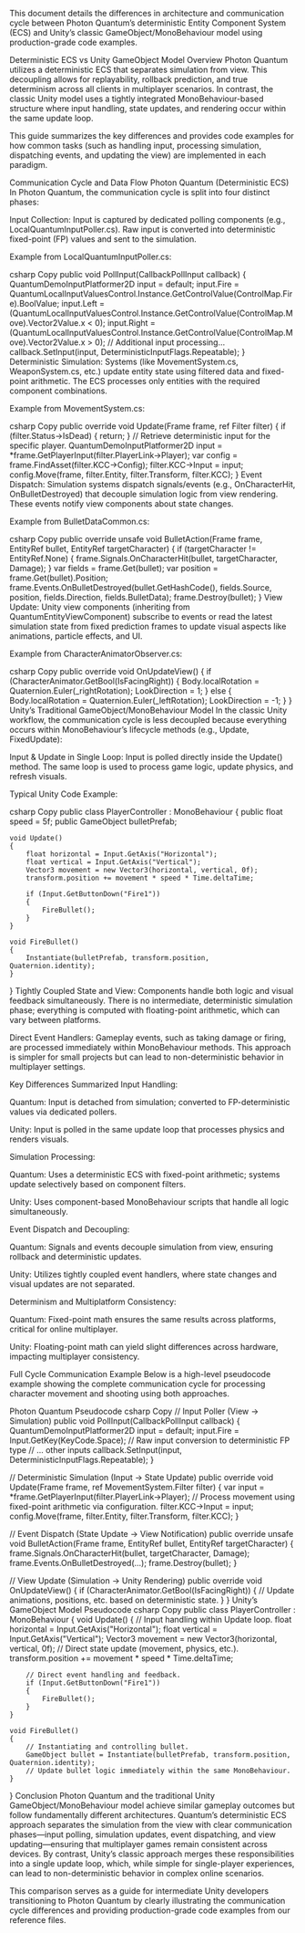 This document details the differences in architecture and communication cycle between Photon Quantum’s deterministic Entity Component System (ECS) and Unity’s classic GameObject/MonoBehaviour model using production-grade code examples.

Deterministic ECS vs Unity GameObject Model
Overview
Photon Quantum utilizes a deterministic ECS that separates simulation from view. This decoupling allows for replayability, rollback prediction, and true determinism across all clients in multiplayer scenarios. In contrast, the classic Unity model uses a tightly integrated MonoBehaviour-based structure where input handling, state updates, and rendering occur within the same update loop.

This guide summarizes the key differences and provides code examples for how common tasks (such as handling input, processing simulation, dispatching events, and updating the view) are implemented in each paradigm.

Communication Cycle and Data Flow
Photon Quantum (Deterministic ECS)
In Photon Quantum, the communication cycle is split into four distinct phases:

Input Collection:
Input is captured by dedicated polling components (e.g., LocalQuantumInputPoller.cs). Raw input is converted into deterministic fixed-point (FP) values and sent to the simulation.

Example from LocalQuantumInputPoller.cs:

csharp
Copy
public void PollInput(CallbackPollInput callback)
{
    QuantumDemoInputPlatformer2D input = default;
    input.Fire = QuantumLocalInputValuesControl.Instance.GetControlValue(ControlMap.Fire).BoolValue;
    input.Left = (QuantumLocalInputValuesControl.Instance.GetControlValue(ControlMap.Move).Vector2Value.x < 0);
    input.Right = (QuantumLocalInputValuesControl.Instance.GetControlValue(ControlMap.Move).Vector2Value.x > 0);
    // Additional input processing...
    callback.SetInput(input, DeterministicInputFlags.Repeatable);
}
Deterministic Simulation:
Systems (like MovementSystem.cs, WeaponSystem.cs, etc.) update entity state using filtered data and fixed-point arithmetic. The ECS processes only entities with the required component combinations.

Example from MovementSystem.cs:

csharp
Copy
public override void Update(Frame frame, ref Filter filter)
{
    if (filter.Status->IsDead)
    {
        return;
    }
    // Retrieve deterministic input for the specific player.
    QuantumDemoInputPlatformer2D input = *frame.GetPlayerInput(filter.PlayerLink->Player);
    var config = frame.FindAsset(filter.KCC->Config);
    filter.KCC->Input = input;
    config.Move(frame, filter.Entity, filter.Transform, filter.KCC);
}
Event Dispatch:
Simulation systems dispatch signals/events (e.g., OnCharacterHit, OnBulletDestroyed) that decouple simulation logic from view rendering. These events notify view components about state changes.

Example from BulletDataCommon.cs:

csharp
Copy
public override unsafe void BulletAction(Frame frame, EntityRef bullet, EntityRef targetCharacter)
{
    if (targetCharacter != EntityRef.None)
    {
        frame.Signals.OnCharacterHit(bullet, targetCharacter, Damage);
    }
    var fields = frame.Get<BulletFields>(bullet);
    var position = frame.Get<Transform2D>(bullet).Position;
    frame.Events.OnBulletDestroyed(bullet.GetHashCode(), fields.Source, position, fields.Direction, fields.BulletData);
    frame.Destroy(bullet);
}
View Update:
Unity view components (inheriting from QuantumEntityViewComponent) subscribe to events or read the latest simulation state from fixed prediction frames to update visual aspects like animations, particle effects, and UI.

Example from CharacterAnimatorObserver.cs:

csharp
Copy
public override void OnUpdateView()
{
    if (CharacterAnimator.GetBool(IsFacingRight))
    {
        Body.localRotation = Quaternion.Euler(_rightRotation); 
        LookDirection = 1;
    }
    else
    {
        Body.localRotation = Quaternion.Euler(_leftRotation);
        LookDirection = -1;
    }
}
Unity’s Traditional GameObject/MonoBehaviour Model
In the classic Unity workflow, the communication cycle is less decoupled because everything occurs within MonoBehaviour’s lifecycle methods (e.g., Update, FixedUpdate):

Input & Update in Single Loop:
Input is polled directly inside the Update() method. The same loop is used to process game logic, update physics, and refresh visuals.

Typical Unity Code Example:

csharp
Copy
public class PlayerController : MonoBehaviour
{
    public float speed = 5f;
    public GameObject bulletPrefab;

    void Update()
    {
        float horizontal = Input.GetAxis("Horizontal");
        float vertical = Input.GetAxis("Vertical");
        Vector3 movement = new Vector3(horizontal, vertical, 0f);
        transform.position += movement * speed * Time.deltaTime;
        
        if (Input.GetButtonDown("Fire1"))
        {
            FireBullet();
        }
    }

    void FireBullet()
    {
        Instantiate(bulletPrefab, transform.position, Quaternion.identity);
    }
}
Tightly Coupled State and View:
Components handle both logic and visual feedback simultaneously. There is no intermediate, deterministic simulation phase; everything is computed with floating-point arithmetic, which can vary between platforms.

Direct Event Handlers:
Gameplay events, such as taking damage or firing, are processed immediately within MonoBehaviour methods. This approach is simpler for small projects but can lead to non-deterministic behavior in multiplayer settings.

Key Differences Summarized
Input Handling:

Quantum: Input is detached from simulation; converted to FP-deterministic values via dedicated pollers.

Unity: Input is polled in the same update loop that processes physics and renders visuals.

Simulation Processing:

Quantum: Uses a deterministic ECS with fixed-point arithmetic; systems update selectively based on component filters.

Unity: Uses component-based MonoBehaviour scripts that handle all logic simultaneously.

Event Dispatch and Decoupling:

Quantum: Signals and events decouple simulation from view, ensuring rollback and deterministic updates.

Unity: Utilizes tightly coupled event handlers, where state changes and visual updates are not separated.

Determinism and Multiplatform Consistency:

Quantum: Fixed-point math ensures the same results across platforms, critical for online multiplayer.

Unity: Floating-point math can yield slight differences across hardware, impacting multiplayer consistency.

Full Cycle Communication Example
Below is a high-level pseudocode example showing the complete communication cycle for processing character movement and shooting using both approaches.

Photon Quantum Pseudocode
csharp
Copy
// Input Poller (View → Simulation)
public void PollInput(CallbackPollInput callback)
{
    QuantumDemoInputPlatformer2D input = default;
    input.Fire = Input.GetKey(KeyCode.Space);  // Raw input conversion to deterministic FP type
    // ... other inputs
    callback.SetInput(input, DeterministicInputFlags.Repeatable);
}

// Deterministic Simulation (Input → State Update)
public override void Update(Frame frame, ref MovementSystem.Filter filter)
{
    var input = *frame.GetPlayerInput(filter.PlayerLink->Player);
    // Process movement using fixed-point arithmetic via configuration.
    filter.KCC->Input = input;
    config.Move(frame, filter.Entity, filter.Transform, filter.KCC);
}

// Event Dispatch (State Update → View Notification)
public override unsafe void BulletAction(Frame frame, EntityRef bullet, EntityRef targetCharacter)
{
    frame.Signals.OnCharacterHit(bullet, targetCharacter, Damage);
    frame.Events.OnBulletDestroyed(...);
    frame.Destroy(bullet);
}

// View Update (Simulation → Unity Rendering)
public override void OnUpdateView()
{
    if (CharacterAnimator.GetBool(IsFacingRight))
    {
        // Update animations, positions, etc. based on deterministic state.
    }
}
Unity’s GameObject Model Pseudocode
csharp
Copy
public class PlayerController : MonoBehaviour
{
    void Update()
    {
        // Input handling within Update loop.
        float horizontal = Input.GetAxis("Horizontal");
        float vertical = Input.GetAxis("Vertical");
        Vector3 movement = new Vector3(horizontal, vertical, 0f);
        // Direct state update (movement, physics, etc.).
        transform.position += movement * speed * Time.deltaTime;
        
        // Direct event handling and feedback.
        if (Input.GetButtonDown("Fire1"))
        {
            FireBullet();
        }
    }

    void FireBullet()
    {
        // Instantiating and controlling bullet.
        GameObject bullet = Instantiate(bulletPrefab, transform.position, Quaternion.identity);
        // Update bullet logic immediately within the same MonoBehaviour.
    }
}
Conclusion
Photon Quantum and the traditional Unity GameObject/MonoBehaviour model achieve similar gameplay outcomes but follow fundamentally different architectures. Quantum’s deterministic ECS approach separates the simulation from the view with clear communication phases—input polling, simulation updates, event dispatching, and view updating—ensuring that multiplayer games remain consistent across devices. By contrast, Unity’s classic approach merges these responsibilities into a single update loop, which, while simple for single-player experiences, can lead to non-deterministic behavior in complex online scenarios.

This comparison serves as a guide for intermediate Unity developers transitioning to Photon Quantum by clearly illustrating the communication cycle differences and providing production-grade code examples from our reference files.
